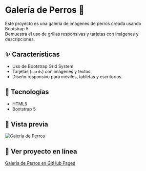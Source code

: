 # Galería de Perros 🐶

Este proyecto es una galería de imágenes de perros creada usando Bootstrap 5.  
Demuestra el uso de grillas responsivas y tarjetas con imágenes y descripciones.

## ✨ Características

- Uso de Bootstrap Grid System.
- Tarjetas (`cards`) con imágenes y textos.
- Diseño responsivo para móviles, tabletas y escritorios.

## 📁 Tecnologías

- HTML5
- Bootstrap 5

## 🐾 Vista previa

![Galería de Perros](https://placedog.net/500?id=1)

## 🔗 Ver proyecto en línea

[Galería de Perros en GitHub Pages](https://angelabecerra94.github.io/Galeria-de-perros/)